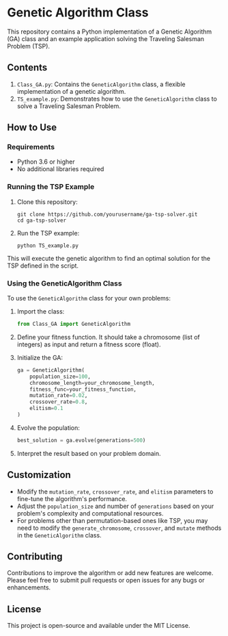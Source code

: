 # Genetic Algorithm Class

This repository contains a Python implementation of a Genetic Algorithm (GA) class and an example application solving the Traveling Salesman Problem (TSP).

## Contents

1. `Class_GA.py`: Contains the `GeneticAlgorithm` class, a flexible implementation of a genetic algorithm.
2. `TS_example.py`: Demonstrates how to use the `GeneticAlgorithm` class to solve a Traveling Salesman Problem.

## How to Use

### Requirements

- Python 3.6 or higher
- No additional libraries required

### Running the TSP Example

1. Clone this repository:
   ```
   git clone https://github.com/yourusername/ga-tsp-solver.git
   cd ga-tsp-solver
   ```

2. Run the TSP example:
   ```
   python TS_example.py
   ```

This will execute the genetic algorithm to find an optimal solution for the TSP defined in the script.

### Using the GeneticAlgorithm Class

To use the `GeneticAlgorithm` class for your own problems:

1. Import the class:
   ```python
   from Class_GA import GeneticAlgorithm
   ```

2. Define your fitness function. It should take a chromosome (list of integers) as input and return a fitness score (float).

3. Initialize the GA:
   ```python
   ga = GeneticAlgorithm(
       population_size=100,
       chromosome_length=your_chromosome_length,
       fitness_func=your_fitness_function,
       mutation_rate=0.02,
       crossover_rate=0.8,
       elitism=0.1
   )
   ```

4. Evolve the population:
   ```python
   best_solution = ga.evolve(generations=500)
   ```

5. Interpret the result based on your problem domain.

## Customization

- Modify the `mutation_rate`, `crossover_rate`, and `elitism` parameters to fine-tune the algorithm's performance.
- Adjust the `population_size` and number of `generations` based on your problem's complexity and computational resources.
- For problems other than permutation-based ones like TSP, you may need to modify the `generate_chromosome`, `crossover`, and `mutate` methods in the `GeneticAlgorithm` class.

## Contributing

Contributions to improve the algorithm or add new features are welcome. Please feel free to submit pull requests or open issues for any bugs or enhancements.

## License

This project is open-source and available under the MIT License.

